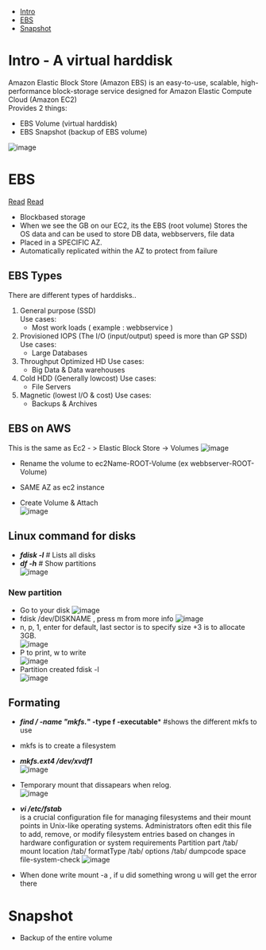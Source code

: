 - [Intro](#intro)
- [EBS](#ebs)
- [Snapshot](#snapshot)


# Intro - A virtual harddisk
Amazon Elastic Block Store (Amazon EBS) is an easy-to-use, scalable, high-performance block-storage service designed for Amazon Elastic Compute Cloud (Amazon EC2)  
Provides 2 things:  
- EBS Volume (virtual harddisk)
- EBS Snapshot (backup of EBS volume)

![image](https://github.com/Keeriiim/Vagrant/assets/117115289/492f04ce-888e-4b68-99b4-2dd3d98a4914)  

# EBS
[Read](#https://aws.amazon.com/ebs/)
[Read](#https://docs.aws.amazon.com/ebs/latest/userguide/what-is-ebs.html)
- Blockbased storage
- When we see the GB on our EC2, its the EBS (root volume)
  Stores the OS data and can be used to store DB data, webbservers, file data
- Placed in a SPECIFIC AZ.
- Automatically replicated within the AZ to protect from failure

## EBS Types
There are different types of harddisks..
1. General purpose (SSD)  
   Use cases:  
     * Most work loads ( example : webbservice )
2. Provisioned IOPS (The I/O (input/output) speed is more than GP SSD)
   Use cases:
     * Large Databases
3. Throughput Optimized HD
   Use cases:
     * Big Data & Data warehouses
4. Cold HDD (Generally lowcost)
   Use cases:
     * File Servers
5. Magnetic (lowest I/O & cost)
   Use cases:
     * Backups & Archives
  


## EBS on AWS
This is the same as Ec2 - > Elastic Block Store -> Volumes 
![image](https://github.com/Keeriiim/Vagrant/assets/117115289/dece0176-ba92-4962-b1aa-26cfc1858a44)  
- Rename the volume to ec2Name-ROOT-Volume (ex webbserver-ROOT-Volume)
- SAME AZ as ec2 instance


- Create Volume & Attach  
![image](https://github.com/Keeriiim/Vagrant/assets/117115289/bcfa8439-d13a-4e6f-b9ea-47f9497f714e)


## Linux command for disks
- ***fdisk -l***    # Lists all disks 
- ***df -h***    # Show partitions  
![image](https://github.com/Keeriiim/Vagrant/assets/117115289/700962b5-077d-40f2-a23c-f91a96babeb0)  

### New partition
- Go to your disk
![image](https://github.com/Keeriiim/Vagrant/assets/117115289/646ebdc5-f010-433c-82b8-e174f3bd9278)  
- fdisk /dev/DISKNAME , press m from more info
![image](https://github.com/Keeriiim/Vagrant/assets/117115289/bc784bb5-38d8-4cdc-aa7e-65b72eb93902)
- n, p, 1, enter for default, last sector is to specify size +3 is to allocate 3GB.  
![image](https://github.com/Keeriiim/Vagrant/assets/117115289/3c31572e-813d-4aee-9ca9-4a5c78ffdd64)
- P to print, w to write  
![image](https://github.com/Keeriiim/Vagrant/assets/117115289/4f8810e9-0d61-463f-b0b4-6e82245ddb01)
- Partition created fdisk -l  
![image](https://github.com/Keeriiim/Vagrant/assets/117115289/9a40b618-7d54-4b6d-9dde-cf8190994915)

## Formating
- ***find / -name "mkfs.*" -type f -executable***    #shows the different mkfs to use
- mkfs is to create a filesystem
- ***mkfs.ext4 /dev/xvdf1***  
![image](https://github.com/Keeriiim/Vagrant/assets/117115289/43117c94-4824-4eae-a6b7-0464acda9a15)  

- Temporary mount that dissapears when relog.  
![image](https://github.com/Keeriiim/Vagrant/assets/117115289/545b52d2-bc7b-4d25-b9da-85749b4e039b)  

- ***vi /etc/fstab***  
is a crucial configuration file for managing filesystems and their mount points in Unix-like operating systems. Administrators often edit this file to add, remove, or modify filesystem entries based on changes in hardware configuration or system requirements
Partition part /tab/ mount location /tab/ formatType /tab/ options /tab/ dumpcode space file-system-check
![image](https://github.com/Keeriiim/Vagrant/assets/117115289/f3255ec0-f08c-4380-a172-8ec7c9824037)
- When done write mount -a , if u did something wrong u will get the error there
















# Snapshot
- Backup of the entire volume



